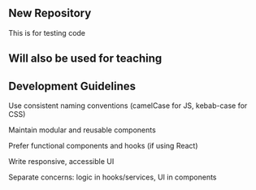 ## New Repository
This is for testing code
## Will also be used for teaching
## Development Guidelines
Use consistent naming conventions (camelCase for JS, kebab-case for CSS)

Maintain modular and reusable components

Prefer functional components and hooks (if using React)

Write responsive, accessible UI

Separate concerns: logic in hooks/services, UI in components
